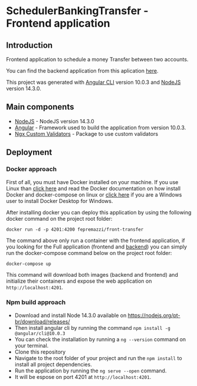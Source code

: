 # SchedulerBankingTransfer - Frontend application

## Introduction

Frontend application to schedule a money Transfer between two accounts.

You can find the backend application from this aplication [here](https://github.com/fePremazzi/banking-transfer).

This project was generated with [Angular CLI](https://github.com/angular/angular-cli) version 10.0.3 and [NodeJS](https://nodejs.org/en/) version 14.3.0.

## Main components

* [NodeJS](https://nodejs.org/en/) - NodeJS version 14.3.0
* [Angular](https://github.com/angular/angular-cli) - Framework used to build the application from version 10.0.3.
* [Ngx Custom Validators](https://www.npmjs.com/package/ngx-custom-validators) - Package to use custom validators


## Deployment 

### Docker approach

First of all, you must have Docker installed on your machine. If you use Linux than [click here](https://docs.docker.com/engine/install/ubuntu/) and read the Docker documentation on how install Docker and docker-compose on linux or [click here](https://docs.docker.com/docker-for-windows/install/) if you are a Windows user to install Docker Desktop for Windows.

After installing docker you can deploy this application by using the following docker command on the project root folder:

```
docker run -d -p 4201:4200 fepremazzi/front-transfer
```

The command above only run a container with the frontend application, if you looking for the Full application (frontend and [backend](https://github.com/fePremazzi/banking-transfer)) you can simply run the docker-compose command below on the project root folder:

```
docker-compose up
```

This command will download both images (backend and frontend) and initialize their containers and expose the web application on ``http://localhost:4201``.

### Npm build approach

* Download and install Node 14.3.0 available on <https://nodejs.org/pt-br/download/releases/> 
* Then install angular cli by running the command ``npm install -g @angular/cli@10.0.3``
* You can check the installation by running a ``ng --version`` command on your terminal.
* Clone this repository
* Navigate to the root folder of your project and run the ``npm install`` to install all project dependencies.
* Run the application by running the ``ng serve --open`` command.
* It will be espose on port 4201 at ``http://localhost:4201``.